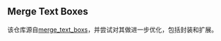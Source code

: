 ## Merge Text Boxes
该仓库源自[merge_text_boxs](https://github.com/zcswdt/merge_text_boxs)，并尝试对其做进一步优化，包括封装和扩展。